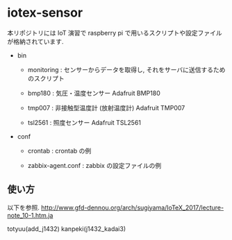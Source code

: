 # iotex-sensor

本リポジトリには IoT 演習で raspberry pi で用いるスクリプトや設定ファイルが格納されています.

* bin

  * monitoring : センサーからデータを取得し, それをサーバに送信するためのスクリプト

  * bmp180 : 気圧・温度センサー Adafruit BMP180

  * tmp007 : 非接触型温度計 (放射温度計) Adafruit TMP007

  * tsl2561 : 照度センサー Adafruit TSL2561

* conf

  * crontab : crontab の例

  * zabbix-agent.conf : zabbix の設定ファイルの例

## 使い方

以下を参照.
http://www.gfd-dennou.org/arch/sugiyama/IoTeX_2017/lecture-note_10-1.htm.ja


totyuu(add_j1432)
kanpeki(j1432_kadai3)
